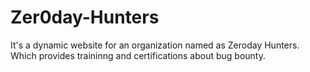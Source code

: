 # Zer0day-Hunters
It's a dynamic website for an organization named as Zeroday Hunters. Which provides traininng and certifications about bug bounty.

